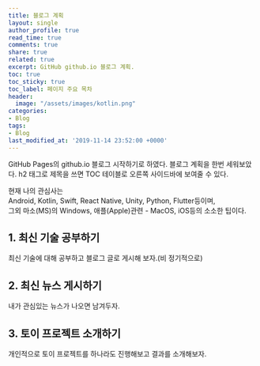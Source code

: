 ```yaml
---
title: 블로그 계획
layout: single
author_profile: true
read_time: true
comments: true
share: true
related: true
excerpt: GitHub github.io 블로그 계획.
toc: true
toc_sticky: true
toc_label: 페이지 주요 목차
header:
  image: "/assets/images/kotlin.png"
categories:
- Blog
tags:
- Blog
last_modified_at: '2019-11-14 23:52:00 +0000'
---
```


GitHub Pages의 github.io 블로그 시작하기로 하였다.
블로그 계획을 한번 세워보았다. h2 태그로 제목을 쓰면
TOC 테이블로 오른쪽 사이드바에 보여줄 수 있다.  

현재 나의 관심사는  
Android, Kotlin, Swift, React Native, Unity, Python, Flutter등이며,  
그외 마소(MS)의 Windows,  애플(Apple)관련 - MacOS, iOS등의 소소한 팁이다.  

## 1. 최신 기술 공부하기

최신 기술에 대해 공부하고 블로그 글로 게시해 보자.(비 정기적으로)  

## 2. 최신 뉴스 게시하기

내가 관심있는 뉴스가 나오면 남겨두자.

## 3. 토이 프로젝트 소개하기

개인적으로 토이 프로젝트를 하나라도 진행해보고 결과를 소개해보자.